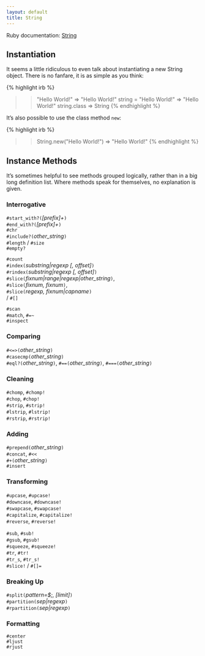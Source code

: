 ```yaml
---
layout: default
title: String
---
```


Ruby documentation: [String][rdoc-string]

## Instantiation

It seems a little ridiculous to even talk about instantiating a new String object. There is no fanfare, it is as simple as you think:

{% highlight irb %}
>> "Hello World!"
=> "Hello World!"
>> string = "Hello World!"
=> "Hello World!"
>> string.class
=> String
{% endhighlight %}

It’s also possible to use the class method `new`:

{% highlight irb %}
>> String.new("Hello World!")
=> "Hello World!"
{% endhighlight %}

## Instance Methods

It’s sometimes helpful to see methods grouped logically, rather than in a big long definition list. Where methods speak for themselves, no explanation is given.

### Interrogative

`#start_with?(`*\[prefix\]+*`)`  
`#end_with?(`*\[prefix\]+*`)`  
`#chr`  
`#include?(`*other_string*`)`  
`#length` / `#size`  
`#empty?`  

`#count`  
`#index(`*substring|regexp \[, offset\]*`)`  
`#rindex(`*substring|regexp \[, offset\]*`)`  
`#slice(`*fixnum|range|regexp|other_string*`)`,  
    `#slice(`*fixnum, fixnum*`)`,  
    `#slice(`*regexp, fixnum|capname*`)`  
  / `#[]` 

`#scan`  
`#match`, `#=~`  
`#inspect`  

### Comparing

`#<=>(`*other_string*`)`  
`#casecmp(`*other_string*`)`  
`#eql?(`*other_string*`)`, `#==(`*other_string*`)`, `#===(`*other_string*`)`  

### Cleaning

`#chomp`, `#chomp!`  
`#chop`, `#chop!`  
`#strip`, `#strip!`  
`#lstrip`, `#lstrip!`  
`#rstrip`, `#rstrip!`  

### Adding

`#prepend(`*other_string*`)`  
`#concat`, `#<<`  
`#+(`*other_string*`)`  
`#insert` 

### Transforming

`#upcase`, `#upcase!`  
`#downcase`, `#downcase!`  
`#swapcase`, `#swapcase!`  
`#capitalize`, `#capitalize!`  
`#reverse`, `#reverse!`  

`#sub`, `#sub!`  
`#gsub`, `#gsub!`  
`#squeeze`, `#squeeze!`  
`#tr`, `#tr!`  
`#tr_s`, `#tr_s!`  
`#slice!` / `#[]=`  

### Breaking Up

`#split(`*pattern=$;, \[limit\]*`)`  
`#partition(`*sep|regexp*`)`  
`#rpartition(`*sep|regexp*`)`  

### Formatting

`#center`  
`#ljust`  
`#rjust`  



[rdoc-string]: http://www.ruby-doc.org/core-1.9.3/String.html
